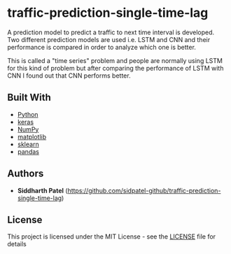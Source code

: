 # traffic-prediction-single-time-lag

A prediction model to predict a traffic to next time interval is developed. Two different prediction models are used i.e. LSTM and CNN and 
their performance is compared in order to analyze which one is better.

This is called a "time series" problem and people are normally using LSTM for this kind of problem but after comparing the performance of 
LSTM with CNN I found out that CNN performs better.

## Built With

* [Python](https://www.python.org/)
* [keras](https://keras.io/)
* [NumPy](http://www.numpy.org/)
* [matplotlib](https://matplotlib.org/)
* [sklearn](http://scikit-learn.org/stable/)
* [pandas](https://pandas.pydata.org/)

## Authors

* **Siddharth Patel** (https://github.com/sidpatel-github/traffic-prediction-single-time-lag)

## License

This project is licensed under the MIT License - see the [LICENSE](LICENSE.md) file for details
